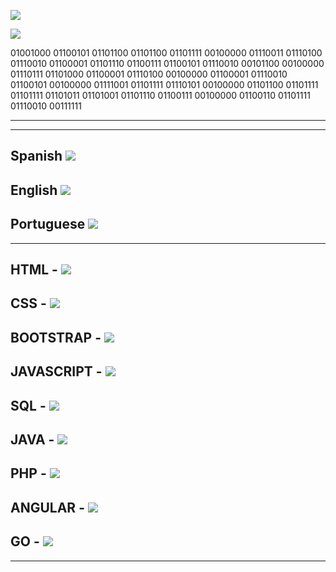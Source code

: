 ![](https://img.shields.io/badge/Welcome%20to%20my%20profile-Prodi%20The%20Cat%230001-red)

![](https://komarev.com/ghpvc/?username=LittleNoqz&color=red&style=flat-square)

01001000 01100101 01101100 01101100 01101111 00100000 01110011 01110100 01110010 01100001 01101110 01100111 01100101 01110010 00101100 00100000 01110111 01101000 01100001 01110100 00100000 01100001 01110010 01100101 00100000 01111001 01101111 01110101 00100000 01101100 01101111 01101111 01101011 01101001 01101110 01100111 00100000 01100110 01101111 01110010 00111111

-----------------------------
-----------------------------

Spanish ![](https://progress-bar.dev/100/)
-----------------------------
English ![](https://progress-bar.dev/100/)
-----------------------------
Portuguese ![](https://progress-bar.dev/50/)
-----------------------------
-----------------------------

HTML - ![](https://progress-bar.dev/100/)
-----------------------------
CSS - ![](https://progress-bar.dev/100/)
-----------------------------
BOOTSTRAP - ![](https://progress-bar.dev/100/)
-----------------------------
JAVASCRIPT - ![](https://progress-bar.dev/100/)
-----------------------------
SQL - ![](https://progress-bar.dev/100/)
-----------------------------
JAVA - ![](https://progress-bar.dev/100/)
-----------------------------
PHP - ![](https://progress-bar.dev/70/)
-----------------------------
ANGULAR - ![](https://progress-bar.dev/70/)
-----------------------------
GO - ![](https://progress-bar.dev/60/)
-----------------------------
-----------------------------



